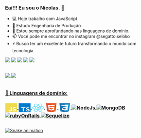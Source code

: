 ### Eai!!! Eu sou o Nicolas. 🤙

- 💻 Hoje trabalho com JavaScript 
- 🌱 Estudo Engenharia de Produção
- 🔭 Estou sempre aprofundando nas linguagens de domínio.
- 📫 Você pode me encontrar no instagram @segatto.seloko
- ⚡ Busco ter um excelente futuro transformando o mundo com tecnologia.

<div> 
  <a href="https://br.linkedin.com/in/nicolassegatto" target="_blank"><img border-radius="10px" src="https://img.shields.io/badge/-LinkedIn-%230077B5?style=for-the-badge&logo=linkedin&logoColor=white" target="_blank"></a> 
  <a href = "mailto:nicolasssegatto@icloud.com"><img src="https://img.shields.io/badge/-Gmail-%23333?style=for-the-badge&logo=gmail&logoColor=white" target="_blank"></a>
  <a href="https://www.instagram.com/segatto.seloko" target="_blank"><img src="https://img.shields.io/badge/-Instagram-%23E4405F?style=for-the-badge&logo=instagram&logoColor=white" target="_blank"></a>
  <a href="https://www.twitch.tv/nicolasssegatto" target="_blank"><img src="https://img.shields.io/badge/Twitch-9146FF?style=for-the-badge&logo=twitch&logoColor=white" target="_blank"></a>
  <a href="https://www.youtube.com/c/NicolasSegatto" target="_blank"><img src="https://img.shields.io/badge/YouTube-FF0000?style=for-the-badge&logo=youtube&logoColor=white" target="_blank"></a>
</div>


##

<div>
  <a href="https://github.com/nicolassegatto">
  <img align="center" height="150em" src="https://github-readme-stats.vercel.app/api?username=nicolassegatto&show_icons=true&theme=dark&include_all_commits=true&count_private=true" />
  <img align="center" height="150em" src="https://github-readme-stats.vercel.app/api/top-langs/?username=nicolassegatto&layout=compact&langs_count=7&theme=dark" />
</div>
<div style="display: inline_block"><br>
  <h3>👾 Linguagens de domínio: <h3>
  <img align="center" alt="JavaScript" height="30" width="40" src="https://raw.githubusercontent.com/devicons/devicon/master/icons/javascript/javascript-plain.svg">
  <img align="center" alt="TypeScript" height="30" width="40" src="https://raw.githubusercontent.com/devicons/devicon/master/icons/typescript/typescript-plain.svg">
  <img align="center" alt="React" height="30" width="40" src="https://raw.githubusercontent.com/devicons/devicon/master/icons/react/react-original.svg">
  <img align="center" alt="HTML5" height="30" width="40" src="https://raw.githubusercontent.com/devicons/devicon/master/icons/html5/html5-original.svg">
  <img align="center" alt="CSS3" height="30" width="40" src="https://raw.githubusercontent.com/devicons/devicon/master/icons/css3/css3-original.svg">
  <img align="center" alt="NodeJs" height="30" width="40" src="https://cdn.jsdelivr.net/gh/devicons/devicon/icons/nodejs/nodejs-original.svg">
  <img align="center" alt="MongoDB" height="30" width="40" src="https://cdn.jsdelivr.net/gh/devicons/devicon/icons/mongodb/mongodb-original.svg">
  <img align="center" alt="rubyOnRails" height="30" width="40" src="https://cdn.jsdelivr.net/gh/devicons/devicon/icons/rails/rails-plain.svg">
  <img align="center" alt="Sequelize" height="30" width="40" src="https://cdn.jsdelivr.net/gh/devicons/devicon/icons/sequelize/sequelize-plain.svg">
</div>
    
##
    


![Snake animation](https://github.com/nicolassegatto/nicolassegatto/blob/output/github-contribution-grid-snake.svg)
